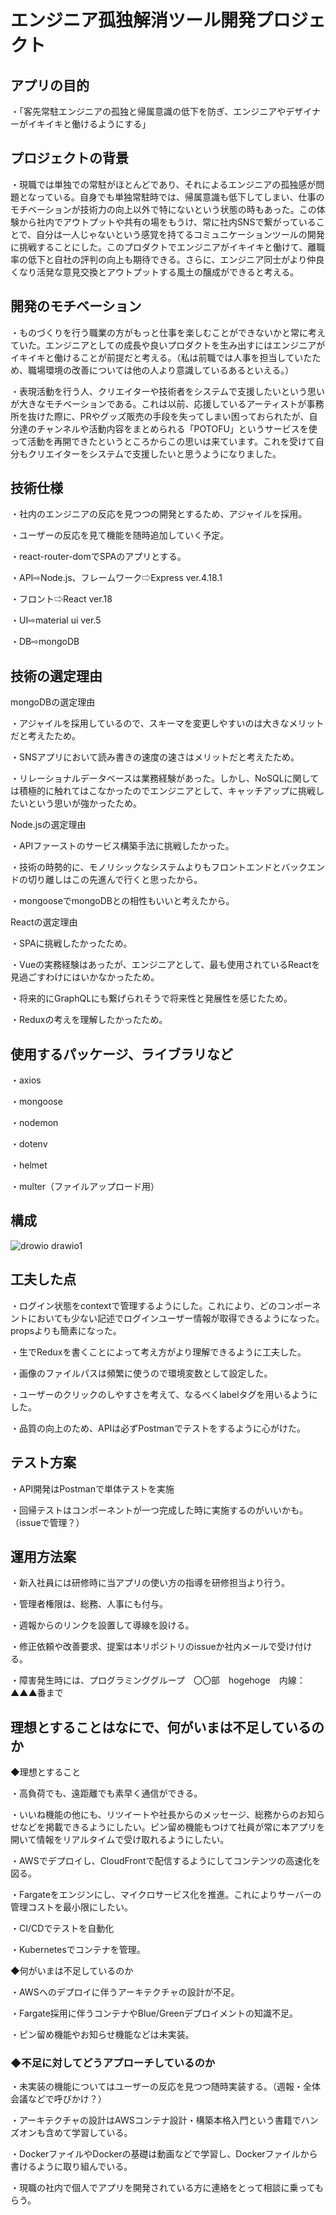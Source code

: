# エンジニア孤独解消ツール開発プロジェクト


## アプリの目的

・「客先常駐エンジニアの孤独と帰属意識の低下を防ぎ、エンジニアやデザイナーがイキイキと働けるようにする」

## プロジェクトの背景

・現職では単独での常駐がほとんどであり、それによるエンジニアの孤独感が問題となっている。自身でも単独常駐時では、帰属意識も低下してしまい、仕事のモチベーションが技術力の向上以外で特にないという状態の時もあった。この体験から社内でアウトプットや共有の場をもうけ、常に社内SNSで繋がっていることで、自分は一人じゃないという感覚を持てるコミュニケーションツールの開発に挑戦することにした。このプロダクトでエンジニアがイキイキと働けて、離職率の低下と自社の評判の向上も期待できる。さらに、エンジニア同士がより仲良くなり活発な意見交換とアウトプットする風土の醸成ができると考える。

## 開発のモチベーション
・ものづくりを行う職業の方がもっと仕事を楽しむことができないかと常に考えていた。エンジニアとしての成長や良いプロダクトを生み出すにはエンジニアがイキイキと働けることが前提だと考える。（私は前職では人事を担当していたため、職場環境の改善については他の人より意識しているあるといえる。）

・表現活動を行う人、クリエイターや技術者をシステムで支援したいという思いが大きなモチベーションである。これは以前、応援しているアーティストが事務所を抜けた際に、PRやグッズ販売の手段を失ってしまい困っておられたが、自分達のチャンネルや活動内容をまとめられる「POTOFU」というサービスを使って活動を再開できたというところからこの思いは来ています。これを受けて自分もクリエイターをシステムで支援したいと思うようになりました。


## 技術仕様

・社内のエンジニアの反応を見つつの開発とするため、アジャイルを採用。

・ユーザーの反応を見て機能を随時追加していく予定。

・react-router-domでSPAのアプリとする。

・API⇨Node.js、フレームワーク⇨Express ver.4.18.1

・フロント⇨React ver.18

・UI⇨material ui ver.5

・DB⇨mongoDB


## 技術の選定理由

mongoDBの選定理由

・アジャイルを採用しているので、スキーマを変更しやすいのは大きなメリットだと考えたため。

・SNSアプリにおいて読み書きの速度の速さはメリットだと考えたため。

・リレーショナルデータベースは業務経験があった。しかし、NoSQLに関しては積極的に触れてはこなかったのでエンジニアとして、キャッチアップに挑戦したいという思いが強かったため。

Node.jsの選定理由

・APIファーストのサービス構築手法に挑戦したかった。

・技術の時勢的に、モノリシックなシステムよりもフロントエンドとバックエンドの切り離しはこの先進んで行くと思ったから。

・mongooseでmongoDBとの相性もいいと考えたから。

Reactの選定理由

・SPAに挑戦したかったため。

・Vueの実務経験はあったが、エンジニアとして、最も使用されているReactを見過ごすわけにはいかなかったため。

・将来的にGraphQLにも繋げられそうで将来性と発展性を感じたため。

・Reduxの考えを理解したかったため。



## 使用するパッケージ、ライブラリなど
・axios

・mongoose

・nodemon

・dotenv

・helmet

・multer（ファイルアップロード用）

## 構成


![drowio drawio1](https://user-images.githubusercontent.com/53164570/186108099-3a290a6f-170f-4ef7-bddd-987b15d2667a.png)



## 工夫した点

・ログイン状態をcontextで管理するようにした。これにより、どのコンポーネントにおいても少ない記述でログインユーザー情報が取得できるようになった。propsよりも簡素になった。

・生でReduxを書くことによって考え方がより理解できるように工夫した。

・画像のファイルパスは頻繁に使うので環境変数として設定した。

・ユーザーのクリックのしやすさを考えて、なるべくlabelタグを用いるようにした。

・品質の向上のため、APIは必ずPostmanでテストをするように心がけた。

## テスト方案
・API開発はPostmanで単体テストを実施

・回帰テストはコンポーネントが一つ完成した時に実施するのがいいかも。（issueで管理？）

## 運用方法案
・新入社員には研修時に当アプリの使い方の指導を研修担当より行う。

・管理者権限は、総務、人事にも付与。

・週報からのリンクを設置して導線を設ける。

・修正依頼や改善要求、提案は本リポジトリのissueか社内メールで受け付ける。

・障害発生時には、プログラミンググループ　〇〇部　hogehoge　内線：▲▲▲番まで

## 理想とすることはなにで、何がいまは不足しているのか

◆理想とすること

・高負荷でも、遠距離でも素早く通信ができる。

・いいね機能の他にも、リツイートや社長からのメッセージ、総務からのお知らせなどを掲載できるようにしたい。ピン留め機能もつけて社員が常に本アプリを開いて情報をリアルタイムで受け取れるようにしたい。

・AWSでデプロイし、CloudFrontで配信するようにしてコンテンツの高速化を図る。

・Fargateをエンジンにし、マイクロサービス化を推進。これによりサーバーの管理コストを最小限にしたい。

・CI/CDでテストを自動化

・Kubernetesでコンテナを管理。

◆何がいまは不足しているのか

・AWSへのデプロイに伴うアーキテクチャの設計が不足。

・Fargate採用に伴うコンテナやBlue/Greenデプロイメントの知識不足。

・ピン留め機能やお知らせ機能などは未実装。


### ◆不足に対してどうアプローチしているのか

・未実装の機能についてはユーザーの反応を見つつ随時実装する。（週報・全体会議などで呼びかけ？）

・アーキテクチャの設計はAWSコンテナ設計・構築本格入門という書籍でハンズオンも含めて学習している。

・DockerファイルやDockerの基礎は動画などで学習し、Dockerファイルから書けるように取り組んでいる。

・現職の社内で個人でアプリを開発されている方に連絡をとって相談に乗ってもらう。

